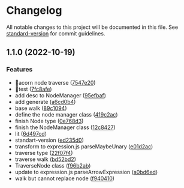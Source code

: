 # Changelog

All notable changes to this project will be documented in this file. See [standard-version](https://github.com/conventional-changelog/standard-version) for commit guidelines.

## 1.1.0 (2022-10-19)


### Features

* 🚀acorn node traverse ([7547e20](https://github.com/TyrealHu/ast-libra/commit/7547e20817437f52b8f3224284c7c971a5e6c27c))
* 🚀test ([7fc8afe](https://github.com/TyrealHu/ast-libra/commit/7fc8afed63c6faf870e22c1f4478ef8fd4b49e7b))
* add desc to NodeManager ([95efbaf](https://github.com/TyrealHu/ast-libra/commit/95efbafc29693221b3b0d699ebbf4cbb08bc78e3))
* add generate ([a6cd0b4](https://github.com/TyrealHu/ast-libra/commit/a6cd0b42b61d7cf41ead661522e57e4aa7d64c0e))
* base walk ([89c1094](https://github.com/TyrealHu/ast-libra/commit/89c1094bd5b2ac760bf64acccfc200699b893e9b))
* define the node manager class ([419c2ac](https://github.com/TyrealHu/ast-libra/commit/419c2ac91677abb3c5e15e0e7e29e11a7536604b))
* finish Node type ([0e768d3](https://github.com/TyrealHu/ast-libra/commit/0e768d37b66401bc5cdeb4c68031313e8dea99f9))
* finish the NodeManager class ([12c8427](https://github.com/TyrealHu/ast-libra/commit/12c842780d7ef0a8b38da3e3b32f3d35b3f99716))
* lit ([6d497cd](https://github.com/TyrealHu/ast-libra/commit/6d497cdb6827db556840faca85b77787c5d6e46c))
* standart-version ([ed235d0](https://github.com/TyrealHu/ast-libra/commit/ed235d01c0aa5fcec88424a37d9ebde8deea04d2))
* transform to expression.js parseMaybeUnary ([e01d2ac](https://github.com/TyrealHu/ast-libra/commit/e01d2ac02ec36a2275f404d5c6e8bcee18a3ef6c))
* traverse type ([22f07f4](https://github.com/TyrealHu/ast-libra/commit/22f07f471ee735372a6306f41eea0242b66b17e5))
* traverse walk ([bd52bd2](https://github.com/TyrealHu/ast-libra/commit/bd52bd2424bc4fd1eaa3febb3604b2d2c6133ad3))
* TraverseNode class ([f96b2ab](https://github.com/TyrealHu/ast-libra/commit/f96b2ab42f8e2b4c2bc9f58a5774084342420774))
* update to expression.js parseArrowExpression ([a0bd6ed](https://github.com/TyrealHu/ast-libra/commit/a0bd6edfc33021a9ad77a9c60a77a412da80edc9))
* walk but cannot replace node ([f940410](https://github.com/TyrealHu/ast-libra/commit/f9404100d7c576cb1c26e8994d24ca5853aee719))
